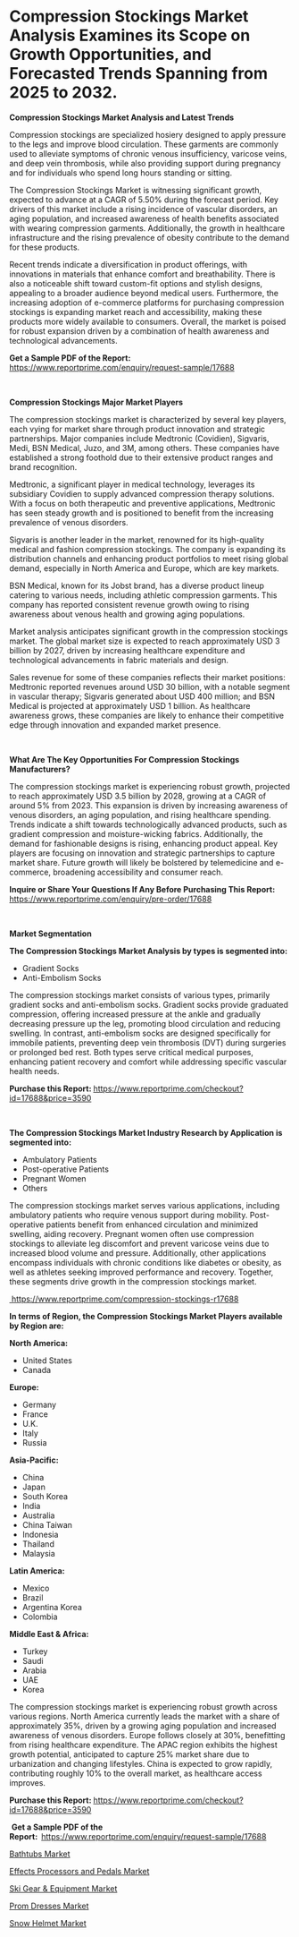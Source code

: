 <p><h1>Compression Stockings Market Analysis Examines its Scope on Growth Opportunities, and Forecasted Trends Spanning from 2025 to 2032.</h1></p><p><strong>Compression Stockings Market Analysis and Latest Trends</strong></p>
<p><p>Compression stockings are specialized hosiery designed to apply pressure to the legs and improve blood circulation. These garments are commonly used to alleviate symptoms of chronic venous insufficiency, varicose veins, and deep vein thrombosis, while also providing support during pregnancy and for individuals who spend long hours standing or sitting.</p><p>The Compression Stockings Market is witnessing significant growth, expected to advance at a CAGR of 5.50% during the forecast period. Key drivers of this market include a rising incidence of vascular disorders, an aging population, and increased awareness of health benefits associated with wearing compression garments. Additionally, the growth in healthcare infrastructure and the rising prevalence of obesity contribute to the demand for these products.</p><p>Recent trends indicate a diversification in product offerings, with innovations in materials that enhance comfort and breathability. There is also a noticeable shift toward custom-fit options and stylish designs, appealing to a broader audience beyond medical users. Furthermore, the increasing adoption of e-commerce platforms for purchasing compression stockings is expanding market reach and accessibility, making these products more widely available to consumers. Overall, the market is poised for robust expansion driven by a combination of health awareness and technological advancements.</p></p>
<p><strong>Get a Sample PDF of the Report:&nbsp;</strong> <a href="https://www.reportprime.com/enquiry/request-sample/17688?utm_campaign=9&utm_medium=2&utm_source=Github&utm_content=ia&utm_term=18032025&utm_id=compression-stockings">https://www.reportprime.com/enquiry/request-sample/17688</a></p>
<p>&nbsp;</p>
<p><strong>Compression Stockings Major Market Players</strong></p>
<p><p>The compression stockings market is characterized by several key players, each vying for market share through product innovation and strategic partnerships. Major companies include Medtronic (Covidien), Sigvaris, Medi, BSN Medical, Juzo, and 3M, among others. These companies have established a strong foothold due to their extensive product ranges and brand recognition.</p><p>Medtronic, a significant player in medical technology, leverages its subsidiary Covidien to supply advanced compression therapy solutions. With a focus on both therapeutic and preventive applications, Medtronic has seen steady growth and is positioned to benefit from the increasing prevalence of venous disorders. </p><p>Sigvaris is another leader in the market, renowned for its high-quality medical and fashion compression stockings. The company is expanding its distribution channels and enhancing product portfolios to meet rising global demand, especially in North America and Europe, which are key markets.</p><p>BSN Medical, known for its Jobst brand, has a diverse product lineup catering to various needs, including athletic compression garments. This company has reported consistent revenue growth owing to rising awareness about venous health and growing aging populations.</p><p>Market analysis anticipates significant growth in the compression stockings market. The global market size is expected to reach approximately USD 3 billion by 2027, driven by increasing healthcare expenditure and technological advancements in fabric materials and design.</p><p>Sales revenue for some of these companies reflects their market positions: Medtronic reported revenues around USD 30 billion, with a notable segment in vascular therapy; Sigvaris generated about USD 400 million; and BSN Medical is projected at approximately USD 1 billion. As healthcare awareness grows, these companies are likely to enhance their competitive edge through innovation and expanded market presence.</p></p>
<p>&nbsp;</p>
<p><strong>What Are The Key Opportunities For Compression Stockings Manufacturers?</strong></p>
<p><p>The compression stockings market is experiencing robust growth, projected to reach approximately USD 3.5 billion by 2028, growing at a CAGR of around 5% from 2023. This expansion is driven by increasing awareness of venous disorders, an aging population, and rising healthcare spending. Trends indicate a shift towards technologically advanced products, such as gradient compression and moisture-wicking fabrics. Additionally, the demand for fashionable designs is rising, enhancing product appeal. Key players are focusing on innovation and strategic partnerships to capture market share. Future growth will likely be bolstered by telemedicine and e-commerce, broadening accessibility and consumer reach.</p></p>
<p><strong>Inquire or Share Your Questions If Any Before Purchasing This Report:</strong> <a href="https://www.reportprime.com/enquiry/pre-order/17688?utm_campaign=9&utm_medium=2&utm_source=Github&utm_content=ia&utm_term=18032025&utm_id=compression-stockings">https://www.reportprime.com/enquiry/pre-order/17688</a></p>
<p>&nbsp;</p>
<p><strong>Market Segmentation</strong></p>
<p><strong>The Compression Stockings Market Analysis by types is segmented into:</strong></p>
<p><ul><li>Gradient Socks</li><li>Anti-Embolism Socks</li></ul></p>
<p><p>The compression stockings market consists of various types, primarily gradient socks and anti-embolism socks. Gradient socks provide graduated compression, offering increased pressure at the ankle and gradually decreasing pressure up the leg, promoting blood circulation and reducing swelling. In contrast, anti-embolism socks are designed specifically for immobile patients, preventing deep vein thrombosis (DVT) during surgeries or prolonged bed rest. Both types serve critical medical purposes, enhancing patient recovery and comfort while addressing specific vascular health needs.</p></p>
<p><strong>Purchase this Report:&nbsp;</strong><a href="https://www.reportprime.com/checkout?id=17688&price=3590&utm_campaign=9&utm_medium=2&utm_source=Github&utm_content=ia&utm_term=18032025&utm_id=compression-stockings">https://www.reportprime.com/checkout?id=17688&price=3590</a></p>
<p>&nbsp;</p>
<p><strong>The Compression Stockings Market Industry Research by Application is segmented into:</strong></p>
<p><ul><li>Ambulatory Patients</li><li>Post-operative Patients</li><li>Pregnant Women</li><li>Others</li></ul></p>
<p><p>The compression stockings market serves various applications, including ambulatory patients who require venous support during mobility. Post-operative patients benefit from enhanced circulation and minimized swelling, aiding recovery. Pregnant women often use compression stockings to alleviate leg discomfort and prevent varicose veins due to increased blood volume and pressure. Additionally, other applications encompass individuals with chronic conditions like diabetes or obesity, as well as athletes seeking improved performance and recovery. Together, these segments drive growth in the compression stockings market.</p></p>
<p><a href="https://www.reportprime.com/compression-stockings-r17688?utm_campaign=9&utm_medium=2&utm_source=Github&utm_content=ia&utm_term=18032025&utm_id=compression-stockings">&nbsp;https://www.reportprime.com/compression-stockings-r17688</a></p>
<p><strong>In terms of Region, the Compression Stockings Market Players available by Region are:</strong></p>
<p>
    <p> <strong> North America: </strong>
        <ul>
            <li>United States</li>
            <li>Canada</li>
        </ul>
        </p> 
    <p> <strong> Europe: </strong>
        <ul>
            <li>Germany</li>
            <li>France</li>
            <li>U.K.</li>
            <li>Italy</li>
            <li>Russia</li>
        </ul>
        </p> 
    <p> <strong> Asia-Pacific: </strong>
        <ul>
            <li>China</li>
            <li>Japan</li>
            <li>South Korea</li>
            <li>India</li>
            <li>Australia</li>
            <li>China Taiwan</li>
            <li>Indonesia</li>
            <li>Thailand</li>
            <li>Malaysia</li>
        </ul>
        </p> 
    <p> <strong> Latin America: </strong>
        <ul>
            <li>Mexico</li>
            <li>Brazil</li>
            <li>Argentina Korea</li>
            <li>Colombia</li>
        </ul>
        </p> 
    <p> <strong> Middle East & Africa: </strong>
        <ul>
            <li>Turkey</li>
            <li>Saudi</li>
            <li>Arabia</li>
            <li>UAE</li>
            <li>Korea</li>
        </ul>
    </p>
    </p>
<p><p>The compression stockings market is experiencing robust growth across various regions. North America currently leads the market with a share of approximately 35%, driven by a growing aging population and increased awareness of venous disorders. Europe follows closely at 30%, benefitting from rising healthcare expenditure. The APAC region exhibits the highest growth potential, anticipated to capture 25% market share due to urbanization and changing lifestyles. China is expected to grow rapidly, contributing roughly 10% to the overall market, as healthcare access improves.</p></p>
<p><strong>Purchase this Report: </strong><a href="https://www.reportprime.com/checkout?id=17688&price=3590&utm_campaign=9&utm_medium=2&utm_source=Github&utm_content=ia&utm_term=18032025&utm_id=compression-stockings">https://www.reportprime.com/checkout?id=17688&price=3590</a></p>
<p>&nbsp;<strong>Get a Sample PDF of the Report:&nbsp;&nbsp;</strong><a href="https://www.reportprime.com/enquiry/request-sample/17688?utm_campaign=9&utm_medium=2&utm_source=Github&utm_content=ia&utm_term=18032025&utm_id=compression-stockings">https://www.reportprime.com/enquiry/request-sample/17688</a></p>
<p><strong></strong></p>
<p><p><a href="https://github.com/forgazerbyjt/Market-Research-Report-List-1/blob/main/bathtubs-market.md?utm_campaign=9&utm_medium=2&utm_source=Github&utm_content=ia&utm_term=18032025&utm_id=compression-stockings">Bathtubs Market</a></p><p><a href="https://github.com/lemiranajd/Market-Research-Report-List-1/blob/main/effects-processors-and-pedals-market.md?utm_campaign=9&utm_medium=2&utm_source=Github&utm_content=ia&utm_term=18032025&utm_id=compression-stockings">Effects Processors and Pedals Market</a></p><p><a href="https://github.com/ogbadujonito22/Market-Research-Report-List-1/blob/main/ski-gear-equipment-market.md?utm_campaign=9&utm_medium=2&utm_source=Github&utm_content=ia&utm_term=18032025&utm_id=compression-stockings">Ski Gear & Equipment Market</a></p><p><a href="https://github.com/pichuaadh0/Market-Research-Report-List-1/blob/main/prom-dresses-market.md?utm_campaign=9&utm_medium=2&utm_source=Github&utm_content=ia&utm_term=18032025&utm_id=compression-stockings">Prom Dresses Market</a></p><p><a href="https://github.com/oshrykauraj7/Market-Research-Report-List-1/blob/main/snow-helmet-market.md?utm_campaign=9&utm_medium=2&utm_source=Github&utm_content=ia&utm_term=18032025&utm_id=compression-stockings">Snow Helmet Market</a></p></p>